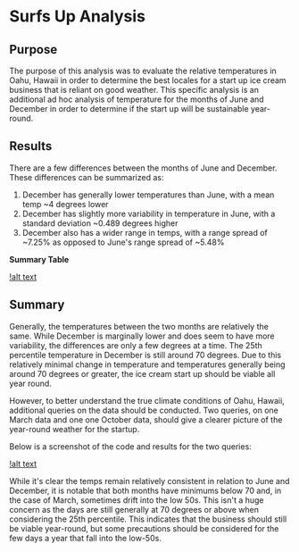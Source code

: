 # Surfs Up Analysis
## Purpose
The purpose of this analysis was to evaluate the relative temperatures in Oahu, Hawaii in order to determine the best locales for a start up  ice cream business that is reliant on good weather. This specific analysis is an additional ad hoc analysis of temperature for the months of June and December in order to determine if the start up will be sustainable year-round.

## Results

There are a few differences between the months of June and December. These differences can be summarized as:

1. December has generally lower temperatures than June, with a mean temp ~4 degrees lower
2. December has slightly more variability in temperature in June, with a standard deviation ~0.489 degrees higher
3. December also has a wider range in temps, with a range spread of ~7.25% as opposed to June's range spread of ~5.48%

**Summary Table**

[!alt text](https://github.com/sever1sd/surfs_up/blob/fba0d36fcc57e7fa317261a688ab9c47c0927b18/Both_Summary%20stats.png)

## Summary
Generally, the temperatures between the two months are relatively the same. While December is marginally lower and does seem to have more variability, the differences are only a few degrees at a time. The 25th percentile temperature in December is still around 70 degrees. Due to this relatively minimal change in temperature and temperatures generally being around 70 degrees or greater, the ice cream start up should be viable all year round.

However, to better understand the true climate conditions of Oahu, Hawaii, additional queries on the data should be conducted. Two queries, on one March data and one one October data, should give a clearer picture of the year-round weather for the startup.

Below is a screenshot of the code and results for the two queries:

[!alt text](https://github.com/sever1sd/surfs_up/blob/8670dd92dca62a2c3bb604bcd52741590fb8ef32/additional%20queries.png)

While it's clear the temps remain relatively consistent in relation to June and December, it is notable that both months have minimums below 70 and, in the case of March, sometimes drift into the low 50s. This isn't a huge concern as the days are still generally at 70 degrees or above when considering the 25th percentile. This indicates that the business should still be viable year-round, but some precautions should be considered for the few days a year that fall into the low-50s. 
